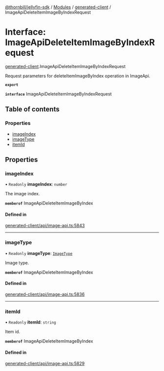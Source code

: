 [@thornbill/jellyfin-sdk](../README.md) / [Modules](../modules.md) / [generated-client](../modules/generated_client.md) / ImageApiDeleteItemImageByIndexRequest

# Interface: ImageApiDeleteItemImageByIndexRequest

[generated-client](../modules/generated_client.md).ImageApiDeleteItemImageByIndexRequest

Request parameters for deleteItemImageByIndex operation in ImageApi.

**`export`**

**`interface`** ImageApiDeleteItemImageByIndexRequest

## Table of contents

### Properties

- [imageIndex](generated_client.ImageApiDeleteItemImageByIndexRequest.md#imageindex)
- [imageType](generated_client.ImageApiDeleteItemImageByIndexRequest.md#imagetype)
- [itemId](generated_client.ImageApiDeleteItemImageByIndexRequest.md#itemid)

## Properties

### imageIndex

• `Readonly` **imageIndex**: `number`

The image index.

**`memberof`** ImageApiDeleteItemImageByIndex

#### Defined in

[generated-client/api/image-api.ts:5843](https://github.com/thornbill/jellyfin-sdk-typescript/blob/1142a3e/src/generated-client/api/image-api.ts#L5843)

___

### imageType

• `Readonly` **imageType**: [`ImageType`](../enums/generated_client.ImageType.md)

Image type.

**`memberof`** ImageApiDeleteItemImageByIndex

#### Defined in

[generated-client/api/image-api.ts:5836](https://github.com/thornbill/jellyfin-sdk-typescript/blob/1142a3e/src/generated-client/api/image-api.ts#L5836)

___

### itemId

• `Readonly` **itemId**: `string`

Item id.

**`memberof`** ImageApiDeleteItemImageByIndex

#### Defined in

[generated-client/api/image-api.ts:5829](https://github.com/thornbill/jellyfin-sdk-typescript/blob/1142a3e/src/generated-client/api/image-api.ts#L5829)
